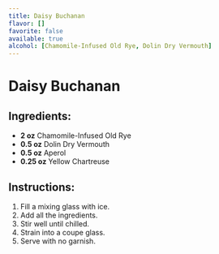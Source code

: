```yaml
---
title: Daisy Buchanan
flavor: []
favorite: false
available: true
alcohol: [Chamomile-Infused Old Rye, Dolin Dry Vermouth]
---
```

# Daisy Buchanan

## Ingredients:
- **2 oz** Chamomile-Infused Old Rye
- **0.5 oz** Dolin Dry Vermouth
- **0.5 oz** Aperol
- **0.25 oz** Yellow Chartreuse

## Instructions:
1. Fill a mixing glass with ice.  
2. Add all the ingredients.  
3. Stir well until chilled.  
4. Strain into a coupe glass.  
5. Serve with no garnish.  




